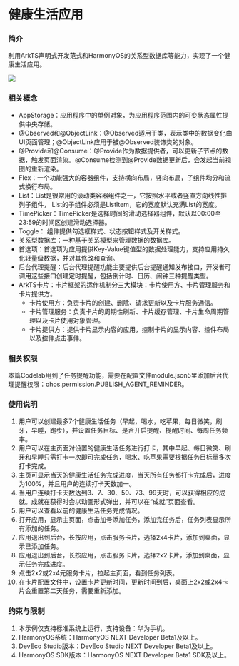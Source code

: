 # 健康生活应用

### 简介

利用ArkTS声明式开发范式和HarmonyOS的关系型数据库等能力，实现了一个健康生活应用。

![](screenshots/health_life.gif)

### 相关概念

- AppStorage：应用程序中的单例对象，为应用程序范围内的可变状态属性提供中央存储。
- @Observed和@ObjectLink：@Observed适用于类，表示类中的数据变化由UI页面管理；@ObjectLink应用于被@Observed装饰类的对象。
- @Provide和@Consume：@Provide作为数据提供者，可以更新子节点的数据，触发页面渲染。@Consume检测到@Provide数据更新后，会发起当前视图的重新渲染。
- Flex：一个功能强大的容器组件，支持横向布局，竖向布局，子组件均分和流式换行布局。
- List：List是很常用的滚动类容器组件之一，它按照水平或者竖直方向线性排列子组件， List的子组件必须是ListItem，它的宽度默认充满List的宽度。
- TimePicker：TimePicker是选择时间的滑动选择器组件，默认以00:00至23:59的时间区创建滑动选择器。
- Toggle： 组件提供勾选框样式、状态按钮样式及开关样式。
- 关系型数据库：一种基于关系模型来管理数据的数据库。
- 首选项：首选项为应用提供Key-Value键值型的数据处理能力，支持应用持久化轻量级数据，并对其修改和查询。
- 后台代理提醒：后台代理提醒功能主要提供后台提醒通知发布接口，开发者可调用这些接口创建定时提醒，包括倒计时、日历、闹钟三种提醒类型。
- ArkTS卡片：卡片框架的运作机制分三大模块：卡片使用方、卡片管理服务和卡片提供方。
  - 卡片使用方：负责卡片的创建、删除、请求更新以及卡片服务通信。
  - 卡片管理服务：负责卡片的周期性刷新、卡片缓存管理、卡片生命周期管理以及卡片使用对象管理。
  - 卡片提供方：提供卡片显示内容的应用，控制卡片的显示内容、控件布局以及控件点击事件。

### 相关权限

本篇Codelab用到了任务提醒功能，需要在配置文件module.json5里添加后台代理提醒权限：ohos.permission.PUBLISH_AGENT_REMINDER。

### 使用说明

1. 用户可以创建最多7个健康生活任务（早起，喝水，吃苹果，每日微笑，刷牙，早睡，跑步），并设置任务目标、是否开启提醒、提醒时间、每周任务频率。
2. 用户可以在主页面对设置的健康生活任务进行打卡，其中早起、每日微笑、刷牙和早睡只需打卡一次即可完成任务，喝水、吃苹果需要根据任务目标量多次打卡完成。
3. 主页可显示当天的健康生活任务完成进度，当天所有任务都打卡完成后，进度为100%，并且用户的连续打卡天数加一。
4. 当用户连续打卡天数达到3、7、30、50、73、99天时，可以获得相应的成就。成就在获得时会以动画形式弹出，并可以在“成就”页面查看。
5. 用户可以查看以前的健康生活任务完成情况。
6. 打开应用，显示主页面，点击加号添加任务，添加完任务后，任务列表显示所有添加的任务。
7. 应用退出到后台，长按应用，点击服务卡片，选择2x4卡片，添加到桌面，显示已添加任务。
8. 应用退出到后台，长按应用，点击服务卡片，选择2x2卡片，添加到桌面，显示任务完成进度。
9. 点击2x2或2x4元服务卡片，拉起主页面，看到任务列表。
10. 在卡片配置文件中，设置卡片更新时间，更新时间到后，桌面上2x2或2x4卡片会重置第二天任务，需要重新添加。

### 约束与限制

1. 本示例仅支持标准系统上运行，支持设备：华为手机。
2. HarmonyOS系统：HarmonyOS NEXT Developer Beta1及以上。
3. DevEco Studio版本：DevEco Studio NEXT Developer Beta1及以上。
4. HarmonyOS SDK版本：HarmonyOS NEXT Developer Beta1 SDK及以上。
